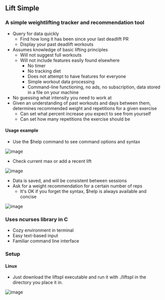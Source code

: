 ## Lift Simple

### A simple weightlifting tracker and recommendation tool

+ Query for data quickly
	+ Find how long it has been since your last deadlift PR
	+ Display your past deadlift workouts
+ Assumes knowledge of basic lifting principles
	+ Will not suggest full workouts
	+ Will not include features easily found elsewhere
		+ No timer
		+ No tracking diet
		+ Does not attempt to have features for everyone
		+ Simple workout data processing
		+ Command-line functioning, no ads, no subscription,
		data stored in a file on your machine
+ No guessing what intensity you need to work at
+ Given an understanding of past workouts and days between them,
determines recommended weight and repetitions for a given exercise
	+ Can set what percent increase you expect to see from yourself
	+ Can set how many repetitions the exercise should be

#### Usage example

+ Use the $help command to see command options and syntax

 ![image](https://github.com/chr1ce/lift-simple/assets/108821220/771660a6-599f-4a1c-8301-7d3b202283cd)

 + Check current max or add a recent lift

![image](https://github.com/chr1ce/lift-simple/assets/108821220/40f7329f-fb1f-44d5-9007-df149447468a)

+ Data is saved, and will be consistent between sessions
+ Ask for a weight recommendation for a certain number of reps
  	+ It's OK if you forget the syntax, $help is always available and concise

![image](https://github.com/chr1ce/lift-simple/assets/108821220/d65d4e3d-9dc0-46e2-ac56-025aa1449281)

### Uses ncurses library in C

+ Cozy environment in terminal
+ Easy text-based input
+ Familiar command line interface

### Setup

#### Linux

+ Just download the liftspl executable and run it with ./liftspl in the directory
you place it in.

![image](https://github.com/chr1ce/lift-simple/assets/108821220/5318d96b-c874-48e4-92d2-4f7dacd3d31c)
